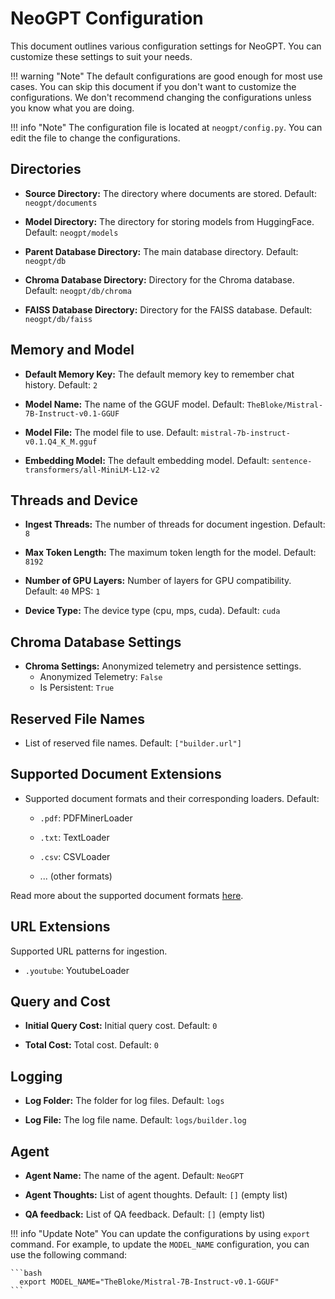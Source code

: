 

# __NeoGPT Configuration__

This document outlines various configuration settings for NeoGPT. You can customize these settings to suit your needs.

!!! warning "Note"
    The default configurations are good enough for most use cases. You can skip this document if you don't want to customize the configurations. We don't recommend changing the configurations unless you know what you are doing.

!!! info "Note"
    The configuration file is located at `neogpt/config.py`. You can edit the file to change the configurations.

## Directories

- **Source Directory:** The directory where documents are stored.
  Default: `neogpt/documents`

- **Model Directory:** The directory for storing models from HuggingFace.
  Default: `neogpt/models`

- **Parent Database Directory:** The main database directory.
  Default: `neogpt/db`

- **Chroma Database Directory:** Directory for the Chroma database.
  Default: `neogpt/db/chroma`

- **FAISS Database Directory:** Directory for the FAISS database.
  Default: `neogpt/db/faiss`


## Memory and Model

- **Default Memory Key:** The default memory key to remember chat history.
  Default: `2`

- **Model Name:** The name of the GGUF model.
  Default: `TheBloke/Mistral-7B-Instruct-v0.1-GGUF`

- **Model File:** The model file to use.
  Default: `mistral-7b-instruct-v0.1.Q4_K_M.gguf`

- **Embedding Model:** The default embedding model.
  Default: `sentence-transformers/all-MiniLM-L12-v2`

## Threads and Device

- **Ingest Threads:** The number of threads for document ingestion.
  Default: `8`

- **Max Token Length:** The maximum token length for the model.
  Default: `8192`

- **Number of GPU Layers:** Number of layers for GPU compatibility.
  Default: `40`
  MPS: `1`

- **Device Type:** The device type (cpu, mps, cuda).
  Default: `cuda`

## Chroma Database Settings

- **Chroma Settings:** Anonymized telemetry and persistence settings.
    - Anonymized Telemetry: `False`
    - Is Persistent: `True`

## Reserved File Names

- List of reserved file names.
  Default: `["builder.url"]`

## Supported Document Extensions

- Supported document formats and their corresponding loaders.
  Default:

  - `.pdf`: PDFMinerLoader

  - `.txt`: TextLoader

  - `.csv`: CSVLoader
  - ... (other formats)

Read more about the supported document formats [here](../builder.md#supported-file-formats).


## URL Extensions

Supported URL patterns for ingestion.

  - `.youtube`: YoutubeLoader


## Query and Cost

- **Initial Query Cost:** Initial query cost.
  Default: `0`

- **Total Cost:** Total cost.
  Default: `0`

## Logging

- **Log Folder:** The folder for log files.
  Default: `logs`

- **Log File:** The log file name.
  Default: `logs/builder.log`

## Agent

- **Agent Name:** The name of the agent.
  Default: `NeoGPT`

- **Agent Thoughts:** List of agent thoughts.
  Default: `[]` (empty list)

- **QA feedback:** List of QA feedback.
  Default: `[]` (empty list)



!!! info "Update Note"
    You can update the configurations by using `export` command. For example, to update the `MODEL_NAME` configuration, you can use the following command:

    ```bash
      export MODEL_NAME="TheBloke/Mistral-7B-Instruct-v0.1-GGUF"
    ```
